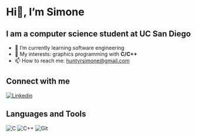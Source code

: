 # Hi👋, I’m Simone
## I am a computer science student at UC San Diego
- 🌱 I’m currently learning software engineering
- 💞️ My interests: graphics programming with **C/C++**
- 📫 How to reach me: huntyrsimone@gmail.com 

## Connect with me
 [![Linkedin](https://img.shields.io/badge/LinkedIn-0077B5?style=for-the-badge&logo=linkedin&logoColor=white)](https://www.linkedin.com/)

## Languages and Tools
![C](https://img.shields.io/badge/C-00599C?style=for-the-badge&logo=c&logoColor=white) ![C++](https://img.shields.io/badge/C%2B%2B-00599C?style=for-the-badge&logo=c%2B%2B&logoColor=white) ![Git](https://img.shields.io/badge/GIT-E44C30?style=for-the-badge&logo=git&logoColor=white)

<!---
LiquidPeach/LiquidPeach is a ✨ special ✨ repository because its `README.md` (this file) appears on your GitHub profile.
You can click the Preview link to take a look at your changes.
--->

